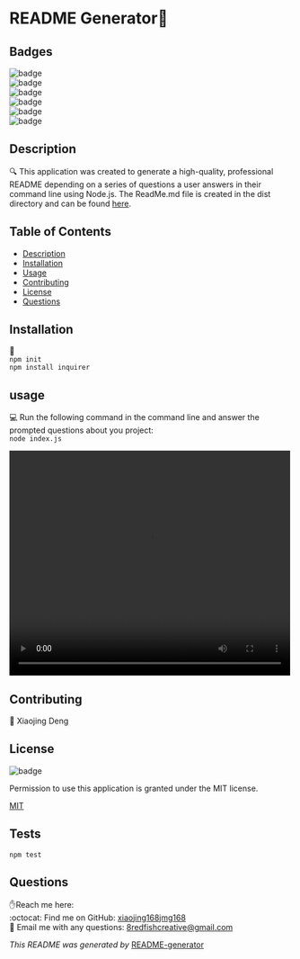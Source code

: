 <h1>README Generator👋</h1>

## Badges
![badge](https://img.shields.io/github/languages/top/xiaojing168jmg168/readme-generator)
<br> 
![badge](https://img.shields.io/github/languages/count/xiaojing168jmg168/readme-generator)
<br>
![badge](https://img.shields.io/github/issues/xiaojing168jmg168/readme-generator)
<br>
![badge](https://img.shields.io/github/issues-closed/xiaojing168jmg168/readme-generator)
<br>
![badge](https://img.shields.io/github/last-commit/xiaojing168jmg168/readme-generator)
<br>
![badge](https://img.shields.io/badge/license-MIT-brightgreen)


## Description
🔍 This application was created to generate a high-quality, professional README depending on a series of questions a user answers in their command line using Node.js. The ReadMe.md file is created in the dist directory and can be found [here](./dist/README.md).


## Table of Contents
- [Description](#description)
- [Installation](#installation)
- [Usage](#usage)
- [Contributing](#contributing)
- [License](#license)
- [Questions](#questions)


## Installation
💾 <br/>```
npm init ```
<br/>```
npm install inquirer ```

     


## usage
💻 Run the following command in the command line and answer the prompted questions about you project: <br/> ```
node index.js ```

<video  width="500" height="400" controls>
  <source src="./utils/readme-generator-1.mp4" type="video/mp4">
</video>

## Contributing
👥 Xiaojing Deng


## License

![badge](https://img.shields.io/badge/license-MIT-brightgreen)</br>
<p>Permission to use this application is granted under the MIT license.</p>
 
[MIT](https://choosealicense.com/licenses/mit)



## Tests
``` npm test ```

## Questions
✋Reach me here:<br/>
:octocat: Find me on GitHub: [xiaojing168jmg168](https://github.com/xiaojing168jmg168)<br/>
📩 Email me with any questions: 8redfishcreative@gmail.com


*This README was generated by* [README-generator](https://github.com/xiaojing168jmg168/readme-generator)
